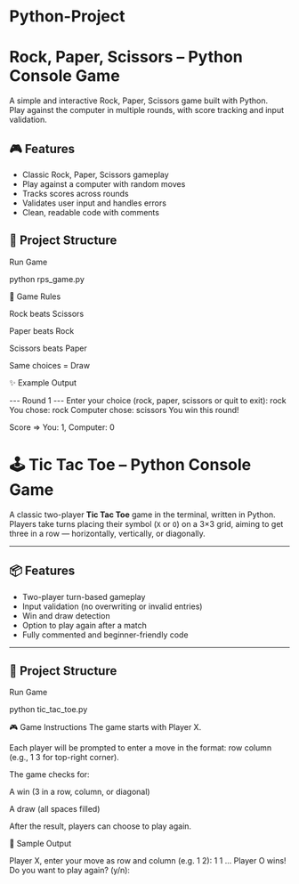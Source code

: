 # Python-Project
# Rock, Paper, Scissors – Python Console Game

A simple and interactive Rock, Paper, Scissors game built with Python.  
Play against the computer in multiple rounds, with score tracking and input validation.

## 🎮 Features

- Classic Rock, Paper, Scissors gameplay
- Play against a computer with random moves
- Tracks scores across rounds
- Validates user input and handles errors
- Clean, readable code with comments

## 📂 Project Structure

Run Game

python rps_game.py

🧠 Game Rules

Rock beats Scissors

Paper beats Rock

Scissors beats Paper

Same choices = Draw

✨ Example Output

--- Round 1 ---
Enter your choice (rock, paper, scissors or quit to exit): rock
You chose: rock
Computer chose: scissors
You win this round!

Score => You: 1, Computer: 0

# 🕹️ Tic Tac Toe – Python Console Game

A classic two-player **Tic Tac Toe** game in the terminal, written in Python.  
Players take turns placing their symbol (`X` or `O`) on a 3×3 grid, aiming to get three in a row — horizontally, vertically, or diagonally.

---

## 📦 Features

- Two-player turn-based gameplay
- Input validation (no overwriting or invalid entries)
- Win and draw detection
- Option to play again after a match
- Fully commented and beginner-friendly code

---

## 📂 Project Structure

Run Game

python tic_tac_toe.py

🎮 Game Instructions
The game starts with Player X.

Each player will be prompted to enter a move in the format:
row column (e.g., 1 3 for top-right corner).

The game checks for:

A win (3 in a row, column, or diagonal)

A draw (all spaces filled)

After the result, players can choose to play again.

📸 Sample Output 

Player X, enter your move as row and column (e.g. 1 2): 1 1
...
Player O wins!
Do you want to play again? (y/n):



